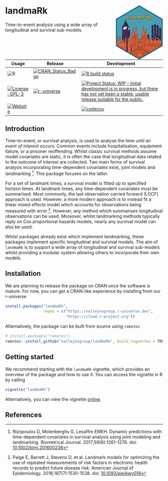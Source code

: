 # landmaRk <img src="man/figures/logo.png" align="right" width="150" alt = "landmaRk package logo"/>

Time-to-event analysis using a wide array of longitudinal and survival
sub-models.

<!-- badges: start -->

| Usage                                                                                                                                                | Release                                                                                                                         | Development                                                                                                                                                                                                                     |
|------------------------------------------------------------------------------------------------------------------------------------------------------|---------------------------------------------------------------------------------------------------------------------------------|---------------------------------------------------------------------------------------------------------------------------------------------------------------------------------------------------------------------------------|
| ![R](https://img.shields.io/badge/r-%23276DC3.svg?style=for-the-badge&logo=r&logoColor=white)                                                        | [![CRAN_Status_Badge](https://www.r-pkg.org/badges/version/landmaRk)](https://cran.r-project.org/package=landmaRk)            | [![R build status](https://github.com/VallejosGroup/landmaRk/actions/workflows/Action.yaml/badge.svg?branch=main)](https://github.com/VallejosGroup/landmaRk/actions/workflows/Action.yaml)                         |
| [![License: GPL-3](https://img.shields.io/badge/License-GPL3-green.svg)](https://opensource.org/license/gpl-3-0)                                     | [![r-universe](https://vallejosgroup.r-universe.dev/badges/landmaRk)](https://vallejosgroup.r-universe.dev/landmaRk)          | [![Project Status: WIP – Initial development is in progress, but there has not yet been a stable, usable release suitable for the public.](https://www.repostatus.org/badges/latest/wip.svg)](https://www.repostatus.org/#wip)  |
| [![Website](https://img.shields.io/website?url=https%3A%2F%2Fvallejosgroup.github.io%2FlandmaRk%2F)](https://vallejosgroup.github.io/landmaRk/)    |                                                                                                                                 | [![codecov](https://codecov.io/gh/VallejosGroup/landmaRk/graph/badge.svg?token=YUQ6PINJSO)](https://app.codecov.io/gh/VallejosGroup/landmaRk)                                                                                 |

<!-- badges: end -->

## Introduction

Time-to-event, or survival analysis, is used to analyse the time until an
_event of interest_ occurs. Common events include hospitalisation, equipment
failure, or a prisoner reoffending. Whilst classic survival methods assume model
covariates are static, it is often the case that longitudinal data related to
the outcome of interest are collected. Two main forms of survival analysis
incorporating time-dependent covariates exist, joint models and landmarking
[^1]. This package focuses on the latter.

For a set of landmark times, a survival model is fitted up to specified
horizon times. At landmark times, any time-dependent covariates must be
summarised. Most commonly, the last observation carried forward (LOCF) approach
is used. However, a more modern approach is to instead fit a linear mixed
effects model which accounts for observations being measured with error [^2].
However, any method which summarises longitudinal observations can be used. 
Moreover, whilst landmarking methods typically reply on Cox proportional
hazards models, nearly any survival model can also be used.

Whilst packages already exist which implement landmarking, these packages
implement specific longitudinal and survival models. The aim of `landmaRk` is
to support a wide array of longitudinal and survival sub-models whilst providing
a modular system allowing others to incorporate their own models. 

## Installation

We are planning to release the package on CRAN once the software is mature. For
now, you can get a CRAN-like experience by installing from our r-universe 

``` R
install.packages("landmaRk",
                 repos = c("https://vallejosgroup.r-universe.dev",
                           "https://cloud.r-project.org"))
```

Alternatively, the package can be built from source using `remotes`

``` R
# install.packages("remotes")
remotes::install_github("vallejosgroup/landmaRk", build_vignettes = TRUE)
```

## Getting started

We recommend starting with the `landmaRk` vignette, which provides an
overview of the package and how to use it. You can access the vignette in R by
calling

``` R
vignette("landmaRk")
```

Alternatively, you can view the vignette
[online](https://vallejosgroup.github.io/landmaRk/articles/landmaRk.html).

## References

[^1]: Rizopoulos D, Molenberghs G, Lesaffre EMEH. Dynamic predictions with time-dependent covariates in survival analysis using joint modeling and landmarking. Biometrical Journal. 2017;59(6):1261-1276. doi: [10.1002/bimj.201600238](https://doi.org/10.1002/bimj.201600238)
[^2]: Paige E, Barrett J, Stevens D, et al. Landmark models for optimizing the use of repeated measurements of risk factors in electronic health records to predict future disease risk. American Journal of Epidemiology. 2018;187(7):1530-1538. doi: [10.1093/aje/kwy018](https://doi.org/10.1093/aje/kwy018)

